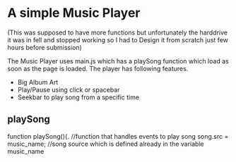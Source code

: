 # A simple Music Player

(This was supposed to have more functions but unfortunately the harddrive it was in fell and stopped working so I had to Design it from scratch just few hours before submission)

The Music Player uses main.js which has a playSong function which load as soon as the page is loaded. The player has following features.

* Big Album Art
* Play/Pause using click or spacebar
* Seekbar to play song from a specific time

## playSong

function playSong(){.         //function that handles events to play song
    song.src = music_name;    //song source which is defined already in the variable music_name
   
   
    
